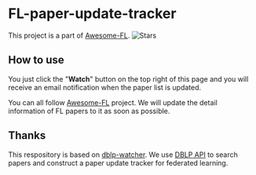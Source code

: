 # FL-paper-update-tracker 
This project is a part of [Awesome-FL](https://github.com/youngfish42/Awesome-FL).  ![Stars](https://img.shields.io/github/stars/youngfish42/Awesome-FL.svg?color=orange) 

## How to use
You just click the "**Watch**" button on the top right of this page and you will receive an email notification when the paper list is updated.

You can all follow [Awesome-FL](https://github.com/youngfish42/Awesome-FL) project. We will update the detail information of FL papers to it as soon as possible.

## Thanks
This respository is based on [dblp-watcher](https://github.com/beiyuouo/dblp-watcher/). We use [DBLP API](https://dblp.org/faq/How+to+use+the+dblp+search+API.html) to search papers and construct a paper update tracker for federated learning.




